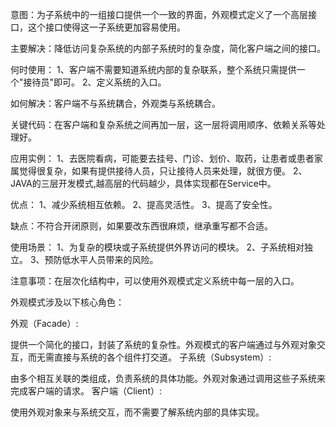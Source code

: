 意图：为子系统中的一组接口提供一个一致的界面，外观模式定义了一个高层接口，这个接口使得这一子系统更加容易使用。

主要解决：降低访问复杂系统的内部子系统时的复杂度，简化客户端之间的接口。

何时使用： 1、客户端不需要知道系统内部的复杂联系，整个系统只需提供一个"接待员"即可。 2、定义系统的入口。

如何解决：客户端不与系统耦合，外观类与系统耦合。

关键代码：在客户端和复杂系统之间再加一层，这一层将调用顺序、依赖关系等处理好。

应用实例： 
1、去医院看病，可能要去挂号、门诊、划价、取药，让患者或患者家属觉得很复杂，如果有提供接待人员，只让接待人员来处理，就很方便。 
2、JAVA的三层开发模式,越高层的代码越少，具体实现都在Service中。

优点： 1、减少系统相互依赖。 2、提高灵活性。 3、提高了安全性。

缺点：不符合开闭原则，如果要改东西很麻烦，继承重写都不合适。

使用场景： 
1、为复杂的模块或子系统提供外界访问的模块。 
2、子系统相对独立。 
3、预防低水平人员带来的风险。

注意事项：在层次化结构中，可以使用外观模式定义系统中每一层的入口。

外观模式涉及以下核心角色：

外观（Facade）:

提供一个简化的接口，封装了系统的复杂性。外观模式的客户端通过与外观对象交互，而无需直接与系统的各个组件打交道。
子系统（Subsystem）:

由多个相互关联的类组成，负责系统的具体功能。外观对象通过调用这些子系统来完成客户端的请求。
客户端（Client）:

使用外观对象来与系统交互，而不需要了解系统内部的具体实现。



